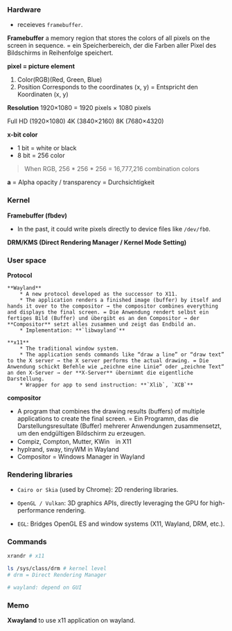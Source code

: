 
### Hardware

* receieves `framebuffer`.

**Framebuffer**
a memory region that stores the colors of all pixels on the screen in sequence. = ein Speicherbereich, der die Farben aller Pixel des Bildschirms in Reihenfolge speichert.

**pixel = picture element**
1. Color(RGB)(Red, Green, Blue)
2. Position
Corresponds to the coordinates (x, y) = Entspricht den Koordinaten (x, y)

**Resolution**
1920×1080 = 1920 pixels × 1080 pixels 

Full HD (1920×1080)
4K (3840×2160)
8K (7680×4320)

**x-bit color**

* 1 bit = white or black
* 8 bit = 256 color
> When RGB, 256 * 256 * 256 = 16,777,216 combination colors

**a**
= Alpha
opacity / transparency = Durchsichtigkeit

### Kernel


**Framebuffer (fbdev)**

* In the past, it could write pixels directly to device files like `/dev/fb0`.


**DRM/KMS (Direct Rendering Manager / Kernel Mode Setting)**

### User space

**Protocol**

    **Wayland**
        * A new protocol developed as the successor to X11.
        * The application renders a finished image (buffer) by itself and hands it over to the compositor → the compositor combines everything and displays the final screen. = Die Anwendung rendert selbst ein fertiges Bild (Buffer) und übergibt es an den Compositor → der **Compositor** setzt alles zusammen und zeigt das Endbild an.
        * Implementation: **`libwayland`**

    **x11**
        * The traditional window system.
        * The application sends commands like “draw a line” or “draw text” to the X server → the X server performs the actual drawing. = Die Anwendung schickt Befehle wie „zeichne eine Linie“ oder „zeichne Text“ an den X-Server → der **X-Server** übernimmt die eigentliche Darstellung.
        * Wrapper for app to send instruction: **`Xlib`, `XCB`**

**compositor**
* A program that combines the drawing results (buffers) of multiple applications to create the final screen. = Ein Programm, das die Darstellungsresultate (Buffer) mehrerer Anwendungen zusammensetzt, um den endgültigen Bildschirm zu erzeugen.
* Compiz, Compton, Mutter, KWin　in X11
* hyplrand, sway, tinyWM in Wayland
* Compositor = Windows Manager in Wayland

### Rendering libraries

* `Cairo or Skia` (used by Chrome): 2D rendering libraries.

* `OpenGL / Vulkan`: 3D graphics APIs, directly leveraging the GPU for high-performance rendering.

* `EGL`: Bridges OpenGL ES and window systems (X11, Wayland, DRM, etc.).


### Commands

```bash
xrandr # x11

ls /sys/class/drm # kernel level
# drm = Direct Rendering Manager

# wayland: depend on GUI
```

### Memo

**Xwayland**
    to use x11 application on wayland.
